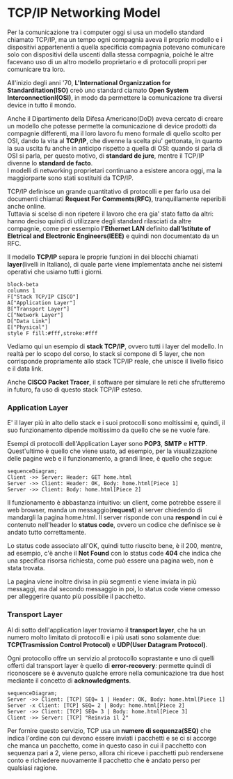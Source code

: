 # TCP/IP Networking Model
Per la comunicazione tra i computer oggi si usa un modello standard chiamato
TCP/IP, ma un tempo ogni compagnia aveva il proprio modello e i dispositivi
appartenenti a quella specificia compagnia potevano comunicare solo con 
dispositivi della uscenti dalla stessa compagnia, poiché le altre facevano
uso di un altro modello proprietario e di protocolli propri per comunicare
tra loro.

All'inizio degli anni '70, **L'International Organizzation for Standarditation(ISO)**
creò uno standard ciamato **Open System InterconnectionI(OSI)**, in modo da 
permettere la comunicazione tra diversi device in tutto il mondo.

Anche il Dipartimento della Difesa Americano(DoD) aveva cercato di creare un
modello che potesse permette la comunicazione di device prodotti da compagnie
differenti, ma il loro lavoro fu meno formale di quello scolto per OSI, dando la
vita al **TCP/IP**, che divenne la scelta piu' gettonata, in quanto la sua uscita
fu anche in anticipo rispetto a quella di OSI: quando si parla di OSI si parla,
per questo motivo, di **standard de jure**, mentre il TCP/IP divenne lo 
**standard de facto**. <br>
I modelli di networking proprietari continuano a esistere ancora oggi, ma la
maggiorparte sono stati sostituiti da TCP/IP.

TCP/IP definisce un grande quantitativo di protocolli e per farlo usa dei 
documenti chiamati **Request For Comments(RFC)**, tranquillamente reperibili
anche online. <br>
Tuttavia si scelse di non ripetere il lavoro che era gia' stato fatto da altri:
hanno deciso quindi di utilizzare degli standard rilasciati da altre compagnie,
come per essempio **l'Ethernet LAN** definito **dall'Istitute of Eletrical and
Electronic Engineers(IEEE)** e quindi non documentato da un RFC.

Il modello **TCP/IP** separa le proprie funzioni in dei blocchi chiamati **layer**(livelli in Italiano), di quale parte viene implementata anche nei sistemi operativi che usiamo tutti i giorni.

```mermaid
block-beta
columns 1
F["Stack TCP/IP CISCO"]
A["Application Layer"] 
B["Transport Layer"] 
C["Network Layer"] 
D["Data Link"] 
E["Physical"]
style F fill:#fff,stroke:#fff
```

Vediamo qui un esempio di **stack TCP/IP**, ovvero tutti i layer del modello. In realtà per lo scopo del corso, lo stack si compone di 5 layer, che non corrisponde propriamente allo stack TCP/IP reale, che unisce il livello fisico e il data link.

Anche **CISCO Packet Tracer**, il software per simulare le reti che sfrutteremo in futuro, fa uso di questo stack TCP/IP esteso.

### Application Layer

E' il layer più in alto dello stack e i suoi protocolli sono moltissimi e, quindi, il suo funzionamento dipende moltissimo da quello che se ne vuole fare.

Esempi di protocolli dell'Application Layer sono **POP3**, **SMTP** e **HTTP**. Quest'ultimo è quello che viene usato, ad esempio, per la visualizzazione delle pagine web e il funzionamento, a grandi linee, è quello che segue:

```mermaid
sequenceDiagram;
Client ->> Server: Header: GET home.html
Server ->> Client: Header: OK, Body: home.html[Piece 1]
Server ->> Client: Body: home.html[Piece 2]
```

Il funzionamento è abbastanza intuitivo: un client, come potrebbe essere il web browser, manda un messaggio(**request**) al server chiedendo di mandargli la pagina home.html. Il server risponde con una **respond** in cui è contenuto nell'header lo **status code**, ovvero un codice che definisce se è andato tutto correttamente.

Lo status code associato all'OK, quindi tutto riuscito bene, è il 200, mentre, ad esempio, c'è anche il **Not Found** con lo status code **404** che indica che una specifica risorsa richiesta, come può essere una pagina web, non è stata trovata.

La pagina viene inoltre divisa in più segmenti e viene inviata in più messaggi, ma dal secondo messaggio in poi, lo status code viene omesso per alleggerire quanto più possibile il pacchetto.

### Transport Layer

Al di sotto dell'application layer troviamo il **transport layer**, che ha un numero molto limitato di protocolli e i più usati sono solamente due: **TCP(Trasmission Control Protocol)** e **UDP(User Datagram Protocol)**.

Ogni protocollo offre un servizio al protocollo soprastante e uno di quelli offerti dal transport layer è quello di **error-recovery**: permette quindi di riconoscere se è avvenuto qualche errore nella comunicazione tra due host mediante il concetto di **acknowledgments**.

```mermaid
sequenceDiagram;
Server ->> Client: [TCP] SEQ= 1 | Header: OK, Body: home.html[Piece 1]
Server -x Client: [TCP] SEQ= 2 | Body: home.html[Piece 2]
Server ->> Client: [TCP] SEQ= 3 | Body: home.html[Piece 3]
Client ->> Server: [TCP] "Reinvia il 2"
```

Per fornire questo servizio, TCP usa un **numero di sequenza(SEQ)** che indica l'ordine con cui devono essere inviati i pacchetti e se ci si accorge che manca un pacchetto, come in questo caso in cui il pacchetto con sequenza pari a 2, viene perso, allora chi riceve i pacchetti può rendersene conto e richiedere nuovamente il pacchetto che è andato perso per qualsiasi ragione.





